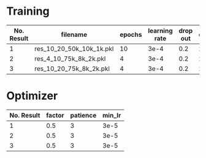 # Training

No. Result |filename | epochs | learning rate | drop out | clip |
|---|---|---|---|---|---|
|  1 | res_10_20_50k_10k_1k.pkl | 10  | 3e-4  | 0.2  | 2  |
|  2 | res_4_10_75k_8k_2k.pkl |4 | 3e-4  | 0.2  | 2  |
|  3 | res_10_20_75k_8k_2k.pkl |4 | 3e-4  | 0.2  | 2  |


# Optimizer

No. Result | factor | patience | min_lr |
|---|---|---|---|
|  1 | 0.5  | 3  | 3e-5  |
|  2 | 0.5  | 3  | 3e-5  |
|  3 | 0.5  | 3  | 3e-5  |

